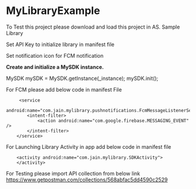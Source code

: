 # MyLibraryExample
To Test this project please download and load this project in AS.
Sample Library

Set API Key to initialize library in manifest file
<meta-data android:name="RIDE_AUTH_SDK_API_KEY" android:value="<your_api_key>"/>

Set notification icon for FCM notification
<meta-data android:name="RIDE_AUTH_SDK_NOTIFICATION_ICON" android:value="<your_launcher_icon_name>"/>

 **Create and initialize a MySDK instance.**
 
 MySDK mySDK = MySDK.getInstance(_instance);
 mySDK.init();
         
 
 For FCM please add below code in manifest File
 
         <service
            android:name="com.jain.mylibrary.pushnotifications.FcmMessageListenerService">
            <intent-filter>
                <action android:name="com.google.firebase.MESSAGING_EVENT" />
            </intent-filter>
        </service>


For Launching Library Activity in app add below code in manifest file

        <activity android:name="com.jain.mylibrary.SDKActivity">
        </activity>


For Testing please import API collection from below link
https://www.getpostman.com/collections/568abfac5dd4590c2529
